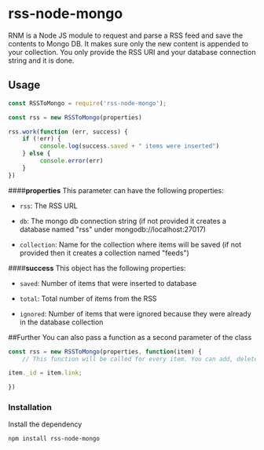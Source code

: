 # rss-node-mongo

RNM is a Node JS module to request and parse a RSS feed and save the contents to Mongo DB. It makes sure only the new content is appended to your collection. You only provide the RSS URI and your database connection string and it is done.


## Usage

```javascript
const RSSToMongo = require('rss-node-mongo');

const rss = new RSSToMongo(properties)

rss.work(function (err, success) {
    if (!err) {
         console.log(success.saved + " items were inserted")
    } else {
         console.error(err)
    }
})
```

####**properties**
This parameter can have the following properties:

 - `rss`: The RSS URL
 
 - `db`: The mongo db connection string (if not provided it creates a database named "rss" under mongodb://localhost:27017)
 
 - `collection`: Name for the collection where items will be saved (if not provided then it creates a collection named "feeds")

####**success**
This object has the following properties: 

 - `saved`: Number of items that were inserted to database
 
 - `total`: Total number of items from the RSS
 
 - `ignored`: Number of items that were ignored because they were already in the database collection

##Further
You can also pass a function as a second parameter of the class
```javascript
const rss = new RSSToMongo(properties, function(item) { 
	// This function will be called for every item. You can add, delete and modify properties of each item and it will be inserted with those changes to the database. For example you might want to have something different as an _id:

item._id = item.link;

})
```

### Installation

Install the dependency
``` sh
npm install rss-node-mongo
```